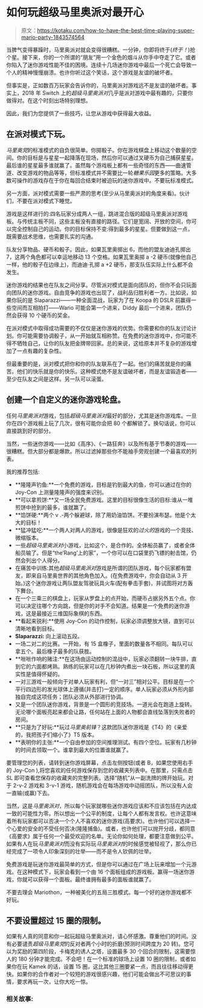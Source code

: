 # 如何玩超级马里奥派对最开心

> 原文：<https://kotaku.com/how-to-have-the-best-time-playing-super-mario-party-1843574564>

当脾气变得暴躁时，马里奥派对就会变得很糟糕。一分钟，你即将终于(*终于！*)抢个星。接下来，你的一个所谓的“朋友”用一个金色的烟斗从你手中夺走了它。或者你陷入了迷你游戏性能不佳的困境。连续十几场迷你游戏中最后一个死亡会导致一个人的精神慢慢崩溃。也许你听过这个笑话，这个游戏是友谊的破坏者。



但事实是，正如数百万玩家会告诉你的，马里奥派对游戏远不是友谊的破坏者。事实上，2018 年 Switch 上的*超级马里奥派对*几乎是派对游戏中最有趣的，只要你做得对。在这个时刻出场特别理想。

因此，我们为您提供了一些技巧，让您从游戏中获得最大收益。

## 在派对模式下玩。

*马里奥党*的标准模式的自负很简单。你掷骰子。你在游戏棋盘上移动这个数量的空间。你的目标是与星星一起降落在现场，然后你可以通过叉硬币为自己捕获星星。最后谁的星星最多谁就赢了。虽然每个游戏板上都有一些奇怪的东西——曲速管道、改变游戏的物品等等，但标准模式并不需要比一轮*糖果乐园*更多的策略。大多数可操作的游戏存在于你在每回合结束时被迫玩的迷你游戏中。不要玩标准模式。

另一方面，派对模式需要一些严肃的思考(至少从马里奥派对的角度来看)。伙计们，不要在派对模式下睡觉。

游戏是这样进行的:四名玩家分成两人一组，跳进混合版的超级马里奥派对游戏板。与传统主板不同，这些主板没有直接的路径。它们是宽阔、开放的空间，你可以完全控制自己的运动。你的目标保持不变:得到最多的星星。但要做到这一点，既需要战术思维，也需要扎实的沟通。

队友分享物品、硬币和骰子。因此，如果瓦里奥掷出 6，而他的盟友迪迪孔掷出 7，这两个角色都可以幸运地移动 13 个空格。如果瓦里奥掷 a -2 硬币(就像他自己一样，他的骰子在边缘上)，而迪迪·孔掷 a +2 硬币，那支队伍实际上什么都不会发生。

迷你游戏的结果也在队友之间分享。尽管派对模式是面向团队的，但你不会只玩面向团队的迷你游戏。自由竞争的游戏也出现了，战利品归胜利者一方。比如说，如果你玩的是 Slaparazzi——一种全面混战，玩家为了在 Koopa 的 DSLR 前赢得一些空间而互相拍打——Wario 可能会第一个进来，Diddy 最后一个进来，团队仍然会获得 10 个硬币的奖金。

在派对模式中取得成功需要的不仅仅是迷你游戏的优势。你需要和你的队友讨论计划。你可能需要协调骰子，从一开始就互相称赞。在免费的迷你游戏中，你可能不得不牺牲自己，让你的队友把金牌带回家。总的来说，这给原本并不复杂的游戏增加了一点有趣的复杂性。

但最重要的是，派对模式把你和你的队友联系在了一起。他们的痛苦就是你的痛苦。他们的快乐就是你的快乐。这种模式绝不是友谊破坏者，而是友谊锻造者——至少在队友之间是这样。另一队可以滚蛋。

## 创建一个自定义的迷你游戏轮盘。

任何*马里奥派对*游戏，包括*超级马里奥派对*最好的部分，尤其是迷你游戏库。一旦你在四个游戏板上玩了几次，很有可能你会把 80 个都解锁了。换句话说，你可以直接跳到好的部分。

当然，一些迷你游戏——比如《高序》、《一路狂奔》以及所有基于节奏的游戏——很糟糕。但大部分都是爆款。所以过滤掉那些你不能袖手旁观创建一个最喜欢的列表。

我的推荐包括:

*   **隆隆声钓鱼:**一个免费的游戏，目标是钓到最大的鱼，你可以通过在你的 Joy-Con 上测量隆隆声的强度来识别。
*   **可以拿煎饼:**又一场全民免费游戏。这里的目标很像生活的目标:谁从一堆煎饼中抢到的最多，谁就赢了。
*   **馅饼硬:**两个 v .-两个躲避球，除了用奶油馅饼。不要扮演布瑟。他是个太大的目标！
*   **猛冲猛吃:**一个两人对两人的游戏，很像是狂欢的*过火的*游戏的一个竞技、微缩版本。
*   一些*超级马里奥派对*小游戏，比如这个，是合作的。全体船员赢了，或者全体船员输了。但是“the‘Rang’上的家”，一个你可以在口袋里扔飞镖的射击馆，仍然会列出个人得分。
*   在痛苦中训练:其他*超级马里奥派对*游戏是所谓的团队游戏，每个玩家都有盟友，即来自马里奥世界的其他角色加入。(在免费游戏中，你会自动从 3 开始。)这个迷你游戏让两队盟友驾驶玩具火车(配有拳击手套)，并试图将对方轰下舞台。
*   在一个三乘三的棋盘上，玩家从罗盘上的点开始，而硬币占据另外五个点。你可以决定往哪个方向跳，但是你的对手不会知道。结果是一个免费的迷你游戏，这是最接近三维国际象棋的东西。
*   **看起来锐利:**使用 Joy-Con 的动作控制，玩家必须调整放大镜，直到可以清晰地看到目标。
*   **Slaparazzi:** 向上滚动五段。
*   一场二对二的比赛。一开始，有 15 盒橡子，里面的数量各不相同。每队可以拿五个。最后橡子最多的队获胜。
*   **咝咝作响的赌注:**在这场由运动控制的混战中，玩家必须翻转一块牛排，直到它的六面都烤熟。熟练的玩家可以在几秒钟内煮出一块石板，所以这里的真实性是值得怀疑的。
*   一对三游戏一般倾向于对单人玩家有利，但“一对三”相对公平。目标是在一个平行四边形的发光球体上遵循(并击打)一定的顺序。单人玩家必须从外形内部独自完成这项任务；团队必须从外部进行协调。
*   又是一个团队迷你游戏，背景是一个圆形的竞技场。一道光会在跑道上旋转。无论哪个面板亮起来都会让路，任何站在上面的人物都会直线坠落到失败者的房间。
*   **只是为了好玩:**玩过*马里奥前锋*？这款团队迷你游戏是《T4》的《亲爱的，我把孩子们缩小了》T5 版本。
*   **表明你的主张:**一个自由参加的空间推理测试。有四个空位。玩家有几秒钟的时间去领取一个。谁拿到最大的位置谁就赢了。

要管理您的列表，请转到迷你游戏屏幕，点击左侧按钮(或者 B，如果您使用右手的 Joy-Con ),将您喜欢的任何游戏保存到您的收藏夹列表中。在那里，只需点击 SL 即可查看您保存的收藏夹的完整列表。选择“随机”从一副洗牌的牌开始玩。对于 2-v-2 游戏和 3-v-1 游戏，随机游戏会在每场游戏中动摇团队，所以没有人会一直输(或赢)下去。

当然，这是*马里奥派对*，所以每个玩家就哪些迷你游戏应该和不应该包括在内达成一致的可能性为零。所以想出一个公平的制度，让每个人都有发言权。也许这意味着所有玩家都可以否决一个个人不喜欢的迷你游戏(高要求)。也许他们可以选择一个心爱的安全的不受任何否决(隆隆捕鱼)。或者，也许他们可以抛开分歧，都同意《高要求》属于任何一个最受欢迎的名单。无论你如何处理，都要注意做到公平。如果有人在玩*马里奥派对*而没有实际玩*马里奥派对*的时候感觉被轻视了，那么你已经完成了一项令人印象深刻的壮举——而不是令人钦佩的壮举。

免费游戏是玩迷你游戏最简单的方式，但是你可以通过在广场上玩来增加一个元游戏。在这种模式下，玩家会看到一个由 16 个面板组成的游戏板。赢得一场迷你游戏，你就可以获得一个面板。最终谁拥有最多的面板谁就赢了。

不要去理会 Mariothon，一种被美化的五局三胜模式。每一个好的迷你游戏都不好玩。

## 不要设置超过 15 圈的限制。

如果有人真的同意和你一起玩超级马里奥派对，请心怀感激。尊重他们的时间。没有必要谴责*超级马里奥党*的反对者两个小时的折磨(预测时间跨度为 20 转)。您可以为奖励的第四阶段，卡梅克的诱人之塔，设置最多 30 个回合的限制，这需要惊人的 180 分钟才能完成。不会吧！在一个标准的球场上设置 10 圈的限制，或者如果你在玩 Kamek 的话，设置 15 圈，这比其他三圈要紧一点，而且往往移动得更快。如果你的合作者对一个较短的游戏很感兴趣，他们可能会做出不可思议的事情，要求再玩一次，让你大吃一惊。

### 相关故事: